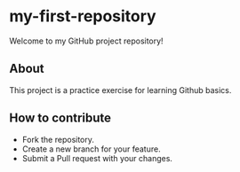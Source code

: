 # my-first-repository
Welcome to my GitHub project repository!

## About
This project is a practice exercise for learning Github basics.

## How to contribute

- Fork the repository.
- Create a new branch for your feature.
- Submit a Pull request with your changes.

